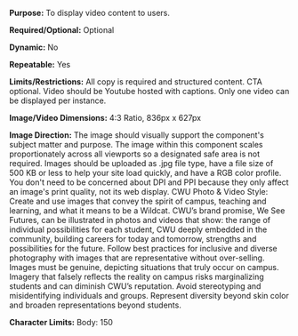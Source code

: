 **Purpose:** To display video content to users. 

**Required/Optional:** Optional

**Dynamic:** No

**Repeatable:** Yes

**Limits/Restrictions:** All copy is required and structured content. CTA optional. Video should be Youtube hosted with captions. Only one video can be displayed per instance. 

**Image/Video Dimensions:** 4:3 Ratio, 836px x 627px

**Image Direction:** The image should visually support the component's subject matter and purpose.
The image within this component scales proportionately across all viewports so a designated safe area is not required. 
Images should be uploaded as .jpg file type, have a file size of 500 KB or less to help your site load quickly, and have a RGB color profile. You don't need to be concerned about DPI and PPI because they only affect an image's print quality, not its web display.
CWU Photo & Video Style: Create and use images that convey the spirit of campus, teaching and learning, and what it means to be a Wildcat. CWU’s brand promise, We See Futures, can be illustrated in photos and videos that show: the range of individual possibilities for each student, CWU deeply embedded in the community, building careers for today and tomorrow, strengths and possibilities for the future. Follow best practices for inclusive and diverse photography with images that are representative without over-selling. Images must be genuine, depicting situations that truly occur on campus. Imagery that falsely reflects the reality on campus risks marginalizing students and can diminish CWU’s reputation. Avoid stereotyping and misidentifying individuals and groups. Represent diversity beyond skin color and broaden representations beyond students.

**Character Limits:** Body: 150